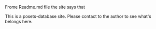 Frome Readme.md file the site says that

This is a posets-database site. Please contact to the author to see what's belongs here.
